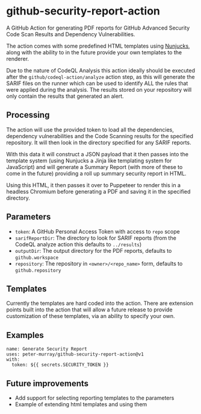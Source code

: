 # github-security-report-action

A GitHub Action for generating PDF reports for GitHub Advanced Security Code Scan Results and Dependency Vulnerabilities.

The action comes with some predefined HTML templates using [Nunjucks](https://mozilla.github.io/nunjucks/templating.html),
along with the ability to in the future provide your own templates to the renderer.

Due to the nature of CodeQL Analysis this action ideally should be executed after the `github/codeql-action/analyze`
action step, as this will generate the SARIF files on the runner which can be used to identify ALL the rules that were
applied during the analysis. The results stored on your repository will only contain the results that generated an alert. 

## Processing

The action will use the provided token to load all the dependencies, dependency vulnerabilities and the Code Scanning
results for the specified repository. It will then look in the directory specified for any SARIF reports.

With this data it will construct a JSON payload that it then passes into the template system (using Nunjucks a Jinja 
like templating system for JavaScript) and will generate a Summary Report (with more of these to come in the future) 
providing a roll up summary security report in HTML.

Using this HTML, it then passes it over to Puppeteer to render this in a headless Chromium before generating a PDF and 
saving it in the specified directory.

## Parameters

* `token`: A GitHub Personal Access Token with access to `repo` scope
* `sarifReportDir`: The directory to look for SARIF reports (from the CodeQL analyze action this defaults to `../results`)
* `outputDir`: The output directory for the PDF reports, defaults to `github.workspace`
* `repository`: The repository in `<owner>/<repo_name>` form, defaults to `github.repository`


## Templates

Currently the templates are hard coded into the action. There are extension points built into the action that will allow
a future release to provide customization of these templates, via an ability to specify your own.


## Examples

```
name: Generate Security Report
uses: peter-murray/github-security-report-action@v1
with:
  token: ${{ secrets.SECURITY_TOKEN }}
```


## Future improvements

* Add support for selecting reporting templates to the parameters
* Example of extending html templates and using them
 